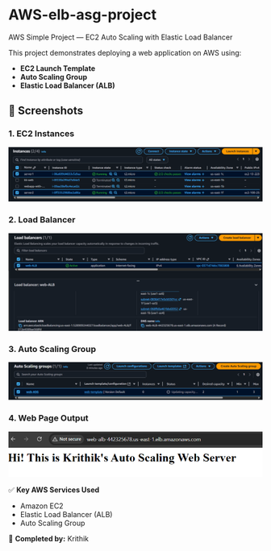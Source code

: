 # AWS-elb-asg-project
AWS Simple Project  — EC2 Auto Scaling with Elastic Load Balancer

This project demonstrates deploying a web application on AWS using:
- **EC2 Launch Template**
- **Auto Scaling Group**
- **Elastic Load Balancer (ALB)**

## 📸 Screenshots

### 1. EC2 Instances
![EC2 Instances](ec2-instances.png)

### 2. Load Balancer
![Load Balancer](load-balancer.png)

### 3. Auto Scaling Group
![Auto Scaling](auto-scaling.png)

### 4. Web Page Output
![Web Output](dns-browser-output.png)


✅ **Key AWS Services Used**
- Amazon EC2  
- Elastic Load Balancer (ALB)  
- Auto Scaling Group   

📅 **Completed by:** Krithik  

